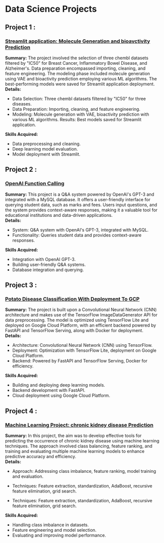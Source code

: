 # Data Science Projects
<h2 align="left">Project 1 :</h2>
<h3 align="left"><a href="https://github.com/HoussemEddineWeslati/Molecule-Design-Data-Science-Project">Streamlit application: Molecule Generation and bioavctivity Prediction   </a></h3>

**Summary:**
The project involved the selection of three chembl datasets filtered by "IC50" for Breast Cancer, Inflammatory Bowel Disease, and Alzheimer's. Data preparation encompassed importing, cleaning, and feature engineering. The modeling phase included molecule generation using VAE and bioactivity prediction employing various ML algorithms. The best-performing models were saved for Streamlit application deployment.<br>
**Details:**
- Data Selection: Three chembl datasets filtered by "IC50" for three diseases.
- Data Preparation: Importing, cleaning, and feature engineering.
- Modeling: Molecule generation with VAE, bioactivity prediction with various ML algorithms.
Results: Best models saved for Streamlit application.<br>

**Skills Acquired:**
- Data preprocessing and cleaning.
- Deep learning model evaluation.
- Model deployment with Streamlit.
<h2 align="left">Project 2 :</h2>
<h3 align="left"><a href="https://github.com/HoussemEddineWeslati/OpenAI-Function-Calling">OpenAI Function Calling</a></h3>

**Summary:**
This project is a Q&A system powered by OpenAI's GPT-3 and integrated with a MySQL database. It offers a user-friendly interface for querying student data, such as marks and fees. Users input questions, and the system provides context-aware responses, making it a valuable tool for educational institutions and data-driven applications.<br>
**Details:**
- System: Q&A system with OpenAI's GPT-3, integrated with MySQL.
- Functionality: Queries student data and provides context-aware responses.<br>

**Skills Acquired:**
- Integration with OpenAI GPT-3.
- Building user-friendly Q&A systems.
- Database integration and querying.
<h2 align="left">Project 3 :</h2>
<h3 align="left"><a href="https://github.com/HoussemEddineWeslati/potato-disease-classification-Deployment-To-GCP">Potato Disease Classification With Deployment To GCP</a></h3>

**Summary:**
The project is built upon a Convolutional Neural Network (CNN) architecture and makes use of the TensorFlow ImageDataGenerator API for data preprocessing. The model is optimized using TensorFlow Lite and deployed on Google Cloud Platform, with an efficient backend powered by FastAPI and TensorFlow Serving, along with Docker for deployment.<br>
**Details:**
- Architecture: Convolutional Neural Network (CNN) using TensorFlow.
- Deployment: Optimization with TensorFlow Lite, deployment on Google Cloud Platform.
- Backend: Powered by FastAPI and TensorFlow Serving, Docker for efficiency.<br>

**Skills Acquired:**
- Building and deploying deep learning models.
- Backend development with FastAPI.
- Cloud deployment using Google Cloud Platform.

<h2 align="left">Project 4 :</h2>
<h3 align="left"><a href="https://github.com/HoussemEddineWeslati/chronic-kidney-disease-Prediction-using-Machine-Learning">Machine Learning Project: chronic kidney disease Prediction</a></h3>

**Summary:**
In this project, the aim was to develop effective tools for predicting the occurrence of chronic kidney disease using machine learning techniques. The approach involved class balancing, feature ranking, and training and evaluating multiple machine learning models to enhance predictive accuracy and efficiency.<br>
**Details:**
- Approach: Addressing class imbalance, feature ranking, model training and evaluation.
- Techniques: Feature extraction, standardization, AdaBoost, recursive feature elimination, grid search.<br>

- Techniques: Feature extraction, standardization, AdaBoost, recursive feature elimination, grid search.<br>

**Skills Acquired:**
- Handling class imbalance in datasets.
- Feature engineering and model selection.
- Evaluating and improving model performance.
